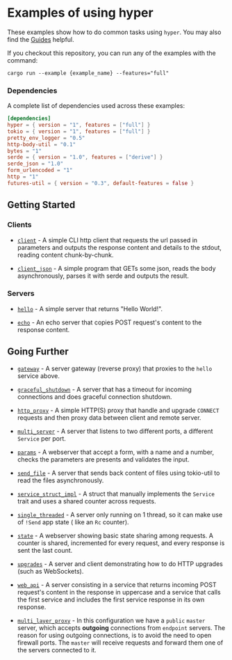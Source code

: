# Examples of using hyper

These examples show how to do common tasks using `hyper`. You may also find the [Guides](https://hyper.rs/guides/1/)
helpful.

If you checkout this repository, you can run any of the examples with the command:

`cargo run --example {example_name} --features="full"`

### Dependencies

A complete list of dependencies used across these examples:

```toml
[dependencies]
hyper = { version = "1", features = ["full"] }
tokio = { version = "1", features = ["full"] }
pretty_env_logger = "0.5"
http-body-util = "0.1"
bytes = "1"
serde = { version = "1.0", features = ["derive"] }
serde_json = "1.0"
form_urlencoded = "1"
http = "1"
futures-util = { version = "0.3", default-features = false }
```

## Getting Started

### Clients

* [`client`](client.rs) - A simple CLI http client that requests the url passed in parameters and outputs the response
  content and details to the stdout, reading content chunk-by-chunk.

* [`client_json`](client_json.rs) - A simple program that GETs some json, reads the body asynchronously, parses it with
  serde and outputs the result.

### Servers

* [`hello`](hello.rs) - A simple server that returns "Hello World!".

* [`echo`](echo.rs) - An echo server that copies POST request's content to the response content.

## Going Further

* [`gateway`](gateway.rs) - A server gateway (reverse proxy) that proxies to the `hello` service above.

* [`graceful_shutdown`](graceful_shutdown.rs) - A server that has a timeout for incoming connections and does graceful
  connection shutdown.

* [`http_proxy`](http_proxy.rs) - A simple HTTP(S) proxy that handle and upgrade `CONNECT` requests and then proxy data
  between client and remote server.

* [`multi_server`](multi_server.rs) - A server that listens to two different ports, a different `Service` per port.

* [`params`](params.rs) - A webserver that accept a form, with a name and a number, checks the parameters are presents
  and validates the input.

* [`send_file`](send_file.rs) - A server that sends back content of files using tokio-util to read the files
  asynchronously.

* [`service_struct_impl`](service_struct_impl.rs) - A struct that manually implements the `Service` trait and uses a
  shared counter across requests.

* [`single_threaded`](single_threaded.rs) - A server only running on 1 thread, so it can make use of `!Send` app state (
  like an `Rc` counter).

* [`state`](state.rs) - A webserver showing basic state sharing among requests. A counter is shared, incremented for
  every request, and every response is sent the last count.

* [`upgrades`](upgrades.rs) - A server and client demonstrating how to do HTTP upgrades (such as WebSockets).

* [`web_api`](web_api.rs) - A server consisting in a service that returns incoming POST request's content in the
  response in uppercase and a service that calls the first service and includes the first service response in its own
  response.

* [`multi_layer_proxy`](multi_layer_proxy.rs) - In this configuration we have a `public` `master` server, which accepts
  **outgoing** connections from `endpoint` servers.
  The reason for using outgoing connections, is to avoid the need to open firewall ports.
  The `master` will receive requests and forward them one of the servers connected to it.